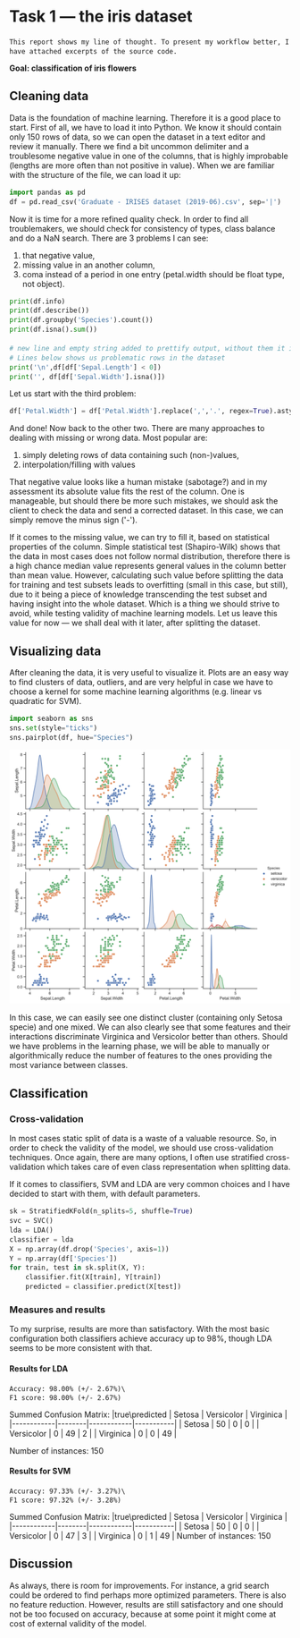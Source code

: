 # Task 1 &mdash; the iris dataset

`This report shows my line of thought. To present my workflow better, I have attached excerpts of the source code.`

**Goal: classification of iris flowers** 

## Cleaning data 

Data is the foundation of machine learning. Therefore it is a good place to start. First of all, we have to load it into Python. We know it should contain only 150 rows of data, so we can open the dataset in a text editor and review it manually. There we find a bit uncommon delimiter and a troublesome negative value in one of the columns, that is highly improbable (lengths are more often than not positive in value). When we are familiar with the structure of the file, we can load it up:

```Python
import pandas as pd
df = pd.read_csv('Graduate - IRISES dataset (2019-06).csv', sep='|')
```

Now it is time for a more refined quality check. In order to find all troublemakers, we should check for consistency of types, class balance and do a NaN search. There are 3 problems I can see: 

1) that negative value,
2) missing value in an another column,
3) coma instead of a period in one entry (petal.width should be float type, not object).

```Python
print(df.info)
print(df.describe())
print(df.groupby('Species').count())
print(df.isna().sum())

# new line and empty string added to prettify output, without them it is misaligned 
# Lines below shows us problematic rows in the dataset
print('\n',df[df['Sepal.Length'] < 0])
print('', df[df['Sepal.Width'].isna()])
```

Let us start with the third problem:
```Python
df['Petal.Width'] = df['Petal.Width'].replace(',','.', regex=True).astype(float)
```


And done! Now back to the other two. There are many approaches to dealing with missing or wrong data. Most popular are:
1) simply deleting rows of data containing such (non-)values,
2) interpolation/filling with values

That negative value looks like a human mistake (sabotage?) and in my assessment its absolute value fits the rest of the column. One is manageable, but should there be more such mistakes, we should ask the client to check the data and send a corrected dataset. In this case, we can simply remove the minus sign ('-').

If it comes to the missing value, we can try to fill it, based on statistical properties of the column. Simple statistical test (Shapiro-Wilk) shows that the data in most cases does not follow normal distribution, therefore there is a high chance median value represents general values in the column better than mean value. However, calculating such value before splitting the data for training and test subsets leads to overfitting (small in this case, but still), due to it being a piece of knowledge transcending the test subset and having insight into the whole dataset. Which is a thing we should strive to avoid, while testing validity of machine learning models. Let us leave this value for now &mdash; we shall deal with it later, after splitting the dataset.

## Visualizing data

After cleaning the data, it is very useful to visualize it. Plots are an easy way to find clusters of data, outliers, and are very helpful in case we have to choose a kernel for some machine learning algorithms (e.g. linear vs quadratic for SVM). 

```Python
import seaborn as sns
sns.set(style="ticks")
sns.pairplot(df, hue="Species")
```

![Chart1](task1_chart1.svg)

In this case, we can easily see one distinct cluster (containing only Setosa specie) and one mixed. We can also clearly see that some features and their interactions discriminate Virginica and Versicolor better than others. Should we have problems in the learning phase, we will be able to manually or algorithmically reduce the number of features to the ones providing the most variance between classes.

## Classification

### Cross-validation 
In most cases static split of data is a waste of a valuable resource. So, in order to check the validity of the model, we should use cross-validation techniques. Once again, there are many options, I often use stratified cross-validation which takes care of even class representation when splitting data. 

If it comes to classifiers, SVM and LDA are very common choices and I have decided to start with them, with default parameters.

```Python
sk = StratifiedKFold(n_splits=5, shuffle=True)
svc = SVC()
lda = LDA()
classifier = lda
X = np.array(df.drop('Species', axis=1))
Y = np.array(df['Species'])
for train, test in sk.split(X, Y):
    classifier.fit(X[train], Y[train])
    predicted = classifier.predict(X[test])
```

### Measures and results
To my surprise, results are more than satisfactory. With the most basic configuration both classifiers achieve accuracy up to 98%, though LDA seems to be more consistent with that. 

#### Results for LDA
    Accuracy: 98.00% (+/- 2.67%)\
    F1 score: 98.00% (+/- 2.67%)

Summed Confusion Matrix:
|true\predicted | Setosa | Versicolor | Virginica |
|------------|--------|------------|-----------|
| Setosa     |   50   |      0     |     0     |
| Versicolor |    0   |     49     |     2     |
| Virginica  |    0   |      0     |     49    |

Number of instances:  150

#### Results for SVM
    Accuracy: 97.33% (+/- 3.27%)\
    F1 score: 97.32% (+/- 3.28%)

Summed Confusion Matrix:
|true\predicted | Setosa | Versicolor | Virginica |
|------------|--------|------------|-----------|
| Setosa     |   50   |      0     |     0     |
| Versicolor |    0   |     47     |     3     |
| Virginica  |    0   |      1     |     49    |
Number of instances:  150

## Discussion
As always, there is room for improvements. For instance, a grid search could be ordered to find perhaps more optimized parameters. There is also no feature reduction. However, results are still satisfactory and one should not be too focused on accuracy, because at some point it might come at cost of external validity of the model.